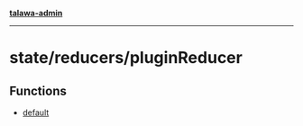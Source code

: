 [**talawa-admin**](../../../README.md)

***

# state/reducers/pluginReducer

## Functions

- [default](functions/default.md)
